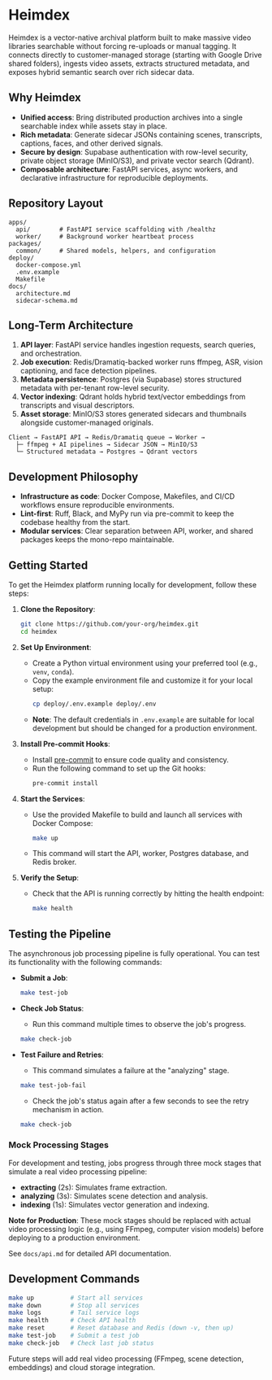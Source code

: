 # Heimdex

Heimdex is a vector-native archival platform built to make massive video libraries searchable without forcing re-uploads or manual tagging. It connects directly to customer-managed storage (starting with Google Drive shared folders), ingests video assets, extracts structured metadata, and exposes hybrid semantic search over rich sidecar data.

## Why Heimdex
- **Unified access**: Bring distributed production archives into a single searchable index while assets stay in place.
- **Rich metadata**: Generate sidecar JSONs containing scenes, transcripts, captions, faces, and other derived signals.
- **Secure by design**: Supabase authentication with row-level security, private object storage (MinIO/S3), and private vector search (Qdrant).
- **Composable architecture**: FastAPI services, async workers, and declarative infrastructure for reproducible deployments.

## Repository Layout
```
apps/
  api/        # FastAPI service scaffolding with /healthz
  worker/     # Background worker heartbeat process
packages/
  common/     # Shared models, helpers, and configuration
deploy/
  docker-compose.yml
  .env.example
  Makefile
docs/
  architecture.md
  sidecar-schema.md
```

## Long-Term Architecture
1. **API layer**: FastAPI service handles ingestion requests, search queries, and orchestration.
2. **Job execution**: Redis/Dramatiq-backed worker runs ffmpeg, ASR, vision captioning, and face detection pipelines.
3. **Metadata persistence**: Postgres (via Supabase) stores structured metadata with per-tenant row-level security.
4. **Vector indexing**: Qdrant holds hybrid text/vector embeddings from transcripts and visual descriptors.
5. **Asset storage**: MinIO/S3 stores generated sidecars and thumbnails alongside customer-managed originals.

```
Client → FastAPI API → Redis/Dramatiq queue → Worker →
  ├─ ffmpeg + AI pipelines → Sidecar JSON → MinIO/S3
  └─ Structured metadata → Postgres → Qdrant vectors
```

## Development Philosophy
- **Infrastructure as code**: Docker Compose, Makefiles, and CI/CD workflows ensure reproducible environments.
- **Lint-first**: Ruff, Black, and MyPy run via pre-commit to keep the codebase healthy from the start.
- **Modular services**: Clear separation between API, worker, and shared packages keeps the mono-repo maintainable.

## Getting Started

To get the Heimdex platform running locally for development, follow these steps:

1.  **Clone the Repository**:
    ```bash
    git clone https://github.com/your-org/heimdex.git
    cd heimdex
    ```

2.  **Set Up Environment**:
    - Create a Python virtual environment using your preferred tool (e.g., `venv`, `conda`).
    - Copy the example environment file and customize it for your local setup:
      ```bash
      cp deploy/.env.example deploy/.env
      ```
    - **Note**: The default credentials in `.env.example` are suitable for local development but should be changed for a production environment.

3.  **Install Pre-commit Hooks**:
    - Install [pre-commit](https://pre-commit.com) to ensure code quality and consistency.
    - Run the following command to set up the Git hooks:
      ```bash
      pre-commit install
      ```

4.  **Start the Services**:
    - Use the provided Makefile to build and launch all services with Docker Compose:
      ```bash
      make up
      ```
    - This command will start the API, worker, Postgres database, and Redis broker.

5.  **Verify the Setup**:
    - Check that the API is running correctly by hitting the health endpoint:
      ```bash
      make health
      ```

## Testing the Pipeline

The asynchronous job processing pipeline is fully operational. You can test its functionality with the following commands:

-   **Submit a Job**:
    ```bash
    make test-job
    ```

-   **Check Job Status**:
    - Run this command multiple times to observe the job's progress.
    ```bash
    make check-job
    ```

-   **Test Failure and Retries**:
    - This command simulates a failure at the "analyzing" stage.
    ```bash
    make test-job-fail
    ```
    - Check the job's status again after a few seconds to see the retry mechanism in action.
    ```bash
    make check-job
    ```

### Mock Processing Stages

For development and testing, jobs progress through three mock stages that simulate a real video processing pipeline:
-   **extracting** (2s): Simulates frame extraction.
-   **analyzing** (3s): Simulates scene detection and analysis.
-   **indexing** (1s): Simulates vector generation and indexing.

**Note for Production**: These mock stages should be replaced with actual video processing logic (e.g., using FFmpeg, computer vision models) before deploying to a production environment.

See `docs/api.md` for detailed API documentation.

## Development Commands

```bash
make up          # Start all services
make down        # Stop all services
make logs        # Tail service logs
make health      # Check API health
make reset       # Reset database and Redis (down -v, then up)
make test-job    # Submit a test job
make check-job   # Check last job status
```

Future steps will add real video processing (FFmpeg, scene detection, embeddings) and cloud storage integration.
